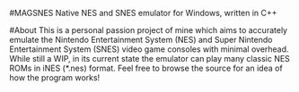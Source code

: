 #MAGSNES
Native NES and SNES emulator for Windows, written in C++

#About
This is a personal passion project of mine which aims to accurately emulate the Nintendo Entertainment System (NES) and Super Nintendo Entertainment System (SNES) video game consoles with minimal overhead. While still a WIP, in its current state the emulator can play many classic NES ROMs in iNES (*.nes) format. Feel free to browse the source for an idea of how the program works!